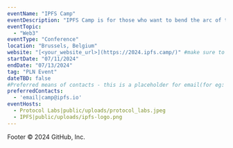 ```yaml
---
eventName: "IPFS Camp"
eventDescription: "IPFS Camp is for those who want to bend the arc of the Internet to be more open, efficient, and secure."
eventTopic: 
  - "Web3"
eventType: "Conference"
location: "Brussels, Belgium" 
website: "[<your_website_url>](https://2024.ipfs.camp/)" #make sure to have all the relevant information: dates, venue, program, ticketing (if any), etc. or just leave it blank
startDate: "07/11/2024"
endDate: "07/13/2024"
tag: "PLN Event"
dateTBD: false
#Preferred means of contacts - this is a placeholder for email(for eg:  - email|mailto:<email_id>) and other social handles like Twitter, LinkedIn, Discord, etc. (for eg.   - 'twitter|https://twitter.com/IPFS/status/1629199396700098560?s=20')
preferredContacts:
  - 'email|camp@ipfs.io'
eventHosts:
  - Protocol Labs|public/uploads/protocol_labs.jpeg
  - IPFS|public/uploads/ipfs-logo.png
---
```

Footer
© 2024 GitHub, Inc.
